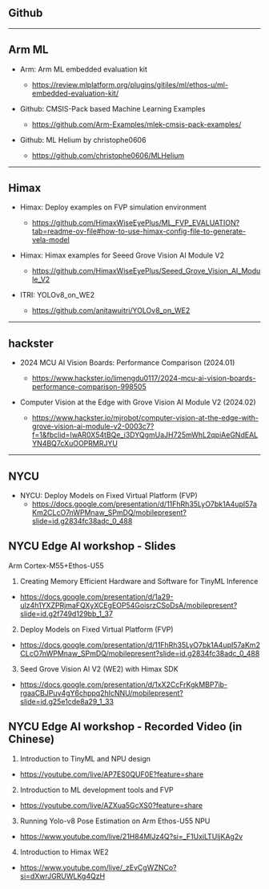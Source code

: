 ## Github

---
## Arm ML

* Arm: Arm ML embedded evaluation kit
  * https://review.mlplatform.org/plugins/gitiles/ml/ethos-u/ml-embedded-evaluation-kit/

* Github: CMSIS-Pack based Machine Learning Examples
  * https://github.com/Arm-Examples/mlek-cmsis-pack-examples/

* Github: ML Helium by christophe0606
  * https://github.com/christophe0606/MLHelium


---
## Himax

* Himax: Deploy examples on FVP simulation environment
  * https://github.com/HimaxWiseEyePlus/ML_FVP_EVALUATION?tab=readme-ov-file#how-to-use-himax-config-file-to-generate-vela-model
 
* Himax: Himax examples for Seeed Grove Vision AI Module V2
  * https://github.com/HimaxWiseEyePlus/Seeed_Grove_Vision_AI_Module_V2

* ITRI: YOLOv8_on_WE2
  * https://github.com/anitawuitri/YOLOv8_on_WE2

---
## hackster
* 2024 MCU AI Vision Boards: Performance Comparison (2024.01)
  * https://www.hackster.io/limengdu0117/2024-mcu-ai-vision-boards-performance-comparison-998505

* Computer Vision at the Edge with Grove Vision AI Module V2 (2024.02)
  * https://www.hackster.io/mjrobot/computer-vision-at-the-edge-with-grove-vision-ai-module-v2-0003c7?f=1&fbclid=IwAR0X54tBQe_i3DYQgmUaJH725mWhL2qpiAeGNdEALYN4BQ7cXuOOPRMRJYU 

---
## NYCU
* NYCU: Deploy Models on Fixed Virtual Platform (FVP)
  * https://docs.google.com/presentation/d/11FhRh35LyO7bk1A4upI57aKm2CLcO7nWPMnaw_SPmDQ/mobilepresent?slide=id.g2834fc38adc_0_488
    
## NYCU Edge AI workshop - Slides
Arm Cortex-M55+Ethos-U55 

1. Creating Memory Efficient Hardware and Software for TinyML Inference
  * https://docs.google.com/presentation/d/1a29-ulz4h1YXZPRjmaFQXyXCEgEOP54GoisrzCSoDsA/mobilepresent?slide=id.g2f749d129bb_1_37
2. Deploy Models on Fixed Virtual Platform (FVP)
  * https://docs.google.com/presentation/d/11FhRh35LyO7bk1A4upI57aKm2CLcO7nWPMnaw_SPmDQ/mobilepresent?slide=id.g2834fc38adc_0_488
3. Seed Grove Vision AI V2 (WE2) with Himax SDK
  * https://docs.google.com/presentation/d/1xX2CcFrKgkMBP7ib-rgaaCBJPuv4gY6chppq2hIcNNU/mobilepresent?slide=id.g25e1cde8a29_1_33

## NYCU Edge AI workshop - Recorded Video (in Chinese)

1. Introduction to TinyML and NPU design
  * https://youtube.com/live/AP7ES0QUF0E?feature=share
2. Introduction to ML development tools and FVP
  * https://youtube.com/live/AZXua5GcXS0?feature=share
3. Running Yolo-v8 Pose Estimation on Arm Ethos-U55 NPU
  * https://www.youtube.com/live/21H84MlJz4Q?si=_F1UxiLTUljKAg2v
4. Introduction to Himax WE2
  * https://www.youtube.com/live/_zEvCgWZNCo?si=dXwrJGRUWLKg4QzH
